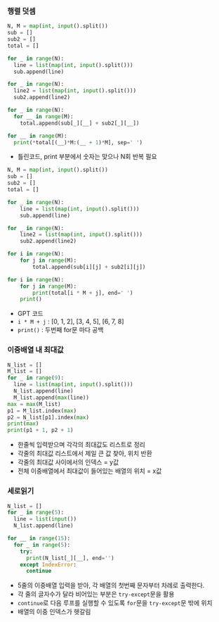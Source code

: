 ### 행렬 덧셈
```py
N, M = map(int, input().split())
sub = []
sub2 = []
total = []

for _ in range(N):
  line = list(map(int, input().split()))
  sub.append(line)

for _ in range(N):
  line2 = list(map(int, input().split()))
  sub2.append(line2)

for _ in range(N):
  for __ in range(M):
    total.append(sub[_][__] + sub2[_][__])

for __ in range(M):
  print(*total[(__)*M:(__ + 1)*M], sep=' ')
```
- 틀린코드, print 부분에서 숫자는 맞으나 N회 반복 필요

```py
N, M = map(int, input().split())
sub = []
sub2 = []
total = []

for _ in range(N):
    line = list(map(int, input().split()))
    sub.append(line)

for _ in range(N):
    line2 = list(map(int, input().split()))
    sub2.append(line2)

for i in range(N):
    for j in range(M):
        total.append(sub[i][j] + sub2[i][j])

for i in range(N):
    for j in range(M):
        print(total[i * M + j], end=' ')
    print()
```
- GPT 코드
- `i * M + j` : [0, 1, 2], [3, 4, 5], [6, 7, 8]
- `print()` : 두번째 for문 마다 공백

### 이중배열 내 최대값
```py
N_list = []
M_list = []
for _ in range(9):
  line = list(map(int, input().split()))
  N_list.append(line)
  M_list.append(max(line))
max = max(M_list)
p1 = M_list.index(max)
p2 = N_list[p1].index(max)
print(max)
print(p1 + 1, p2 + 1)
```
- 한줄씩 입력받으며 각각의 최대값도 리스트로 정리
- 각줄의 최대값 리스트에서 제일 큰 값 찾아, 위치 반환
- 각줄의 최대값 사이에서의 인덱스 = y값
- 전체 이중배열에서 최대값이 들어있는 배열의 위치 = x값

### 세로읽기
```py
N_list = []
for _ in range(5):
  line = list(input())
  N_list.append(line)

for __ in range(15):
  for _ in range(5):
    try:
      print(N_list[_][__], end='')
    except IndexError:
      continue
```
- 5줄의 이중배열 입력을 받아, 각 배열의 첫번째 문자부터 차례로 출력한다.
- 각 줄의 글자수가 달라 비어있는 부분은 `try-except`문을 활용
- `continue`로 다음 루프를 실행할 수 있도록 `for`문을 `try-except`문 밖에 위치
- 배열의 이중 인덱스가 헷갈림